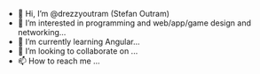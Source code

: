 - 👋 Hi, I’m @drezzyoutram (Stefan Outram)
- 👀 I’m interested in programming and web/app/game design and networking...
- 🌱 I’m currently learning Angular...
- 💞️ I’m looking to collaborate on ...
- 📫 How to reach me ...

<!---
drezzyoutram/drezzyoutram is a ✨ special ✨ repository because its `README.md` (this file) appears on your GitHub profile.
You can click the Preview link to take a look at your changes.
--->
